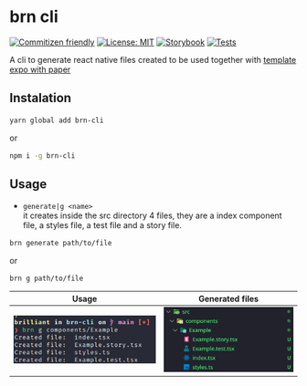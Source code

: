 # brn cli

[![Commitizen friendly](https://img.shields.io/badge/commitizen-friendly-brightgreen.svg)](http://commitizen.github.io/cz-cli/)
[![License: MIT](https://img.shields.io/badge/License-MIT-yellow.svg)](https://opensource.org/licenses/MIT)
[![Storybook](https://cdn.jsdelivr.net/gh/storybookjs/brand@master/badge/badge-storybook.svg)](https://storybook.js.org/)
[![Tests](https://github.com/Bryant-Anjos/brn-cli/actions/workflows/tests.yml/badge.svg)](https://github.com/Bryant-Anjos/brn-cli/actions/workflows/tests.yml)

A cli to generate react native files created to be used together with [template expo with paper](https://github.com/Bryant-Anjos/template-expo-with-paper)

## Instalation

```bash
yarn global add brn-cli
```

or

```bash
npm i -g brn-cli
```

## Usage

- `generate|g <name>`  
it creates inside the src directory 4 files, they are a index component file, a styles file, a test file and a story file.

```bash
brn generate path/to/file
```

or

```bash
brn g path/to/file
```

|Usage|Generated files|
|---|---|
|![usage](images/usage.png)|![generated](images/generated.png)|
